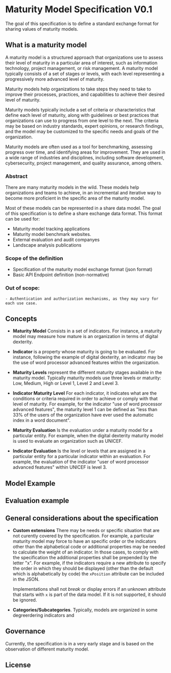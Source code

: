 # Maturity Model Specification V0.1

The goal of this specification is to define a standard exchange format for sharing values of maturity models.

## What is a maturity model

A maturity model is a structured approach that organizations use to assess their level of maturity in a particular area of interest, such as information technology, project management, or risk management. A maturity model typically consists of a set of stages or levels, with each level representing a progressively more advanced level of maturity.

Maturity models help organizations to take steps they need to take to improve their processes, practices, and capabilities to achieve their desired level of maturity.

Maturity models typically include a set of criteria or characteristics that define each level of maturity, along with guidelines or best practices that organizations can use to progress from one level to the next. The criteria may be based on industry standards, expert opinions, or research findings, and the model may be customized to the specific needs and goals of the organization.

Maturity models are often used as a tool for benchmarking, assessing progress over time, and identifying areas for improvement. They are used in a wide range of industries and disciplines, including software development, cybersecurity, project management, and quality assurance, among others.

### Abstract
There are many maturity models in the wild. These models help organizations and teams to achieve, in an incremental and iterative way to become more proficient in the specific area of the maturity model.
      
Most of these models can be represented in a share data model. The goal of this specification is to define a share exchange data format.
This format can be used for:

- Maturity model tracking applications 
- Maturity model benchmark websites.
- External evaluation and audit companyes
- Landscape analysis publications
    
### Scope of the definition
- Specification of the maturity model exchange format (json format)
- Basic API Endpoint definition (non-normative)
    
### Out of scope:
    - Authentication and authorization mechanisms, as they may vary for each use case.
    
## Concepts

- **Maturity Model** Consists in a set of indicators. For instance, a maturity model may measure how mature is an organization in terms of digital dexterity.

- **Indicator** is a property whose maturity is going to be evaluated. For instance, following the example of digital dexterity, an indicator may be the use of word processor advanced features within the organization.

- **Maturity Levels** represent the different maturity stages available in the maturity model. Typically maturity models use three levels or maturity: Low, Medium, High or Level 1, Level 2 and Level 3. 

- **Indicator Maturity Level** For each indicator, it indicates what are the conditions or criteria required in order to achieve or comply with that level of maturity. For example, for the indicator "use of word processor advanced features", the maturity level 1 can be defined as "less than 33% of the users of the organization have ever used the automatic index in a word document".

- **Maturity Evaluation** Is the evaluation under a maturity model for a particular entity. For example, when the digital dexterity maturity model is used to evaluate an organization such as UNICEF.

- **Indicator Evaluation** Is the level or levels that are assigned in a particular entity for a particular indicator within an evaluation. For example, the evaluation of the indicator "user of word processor advanced features" within UNICEF is level 3.

## Model Example



## Evaluation example


## General considerations about the specification

 * **Custom extensions**
    There may be needs or specific situation that are not curently covered by the specification. For example, a particular maturity model may force to have an specific order or the indicators other than the alphabetical code or additional properties may be needed to calculate the weight of an indicator. In those cases, to comply with the specification the additional properties shall be prepended by the letter "x". For example, if the indicators require a new attribute to specify the order in which they should be displayed (other than the default which is alphabetically by code) the `xPosition` attribute can be included in the JSON.

    Implementations shall not _break_ or display errors if an unknown attribute that starts with `x` is part of the data model. If it is not supported, it should be ignored.



 * **Categories/Subcategories**. Typically, models are organized in some degreerdering indicators and 


## Governance

Currently, the specification is in a very early stage and is based on the observation of different maturity model.

##
## License